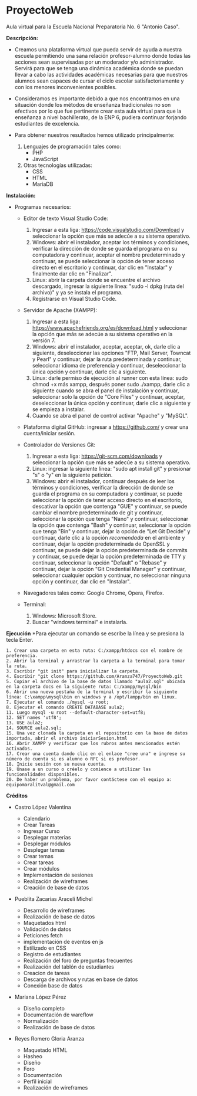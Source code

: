 # ProyectoWeb

Aula virtual para la Escuela Nacional Preparatoria No. 6 "Antonio Caso".

**Descripción:**
  - Creamos una plataforma virtual que pueda servir de ayuda a nuestra escuela permitiendo una sana relación profesor-alumno donde todas las acciones sean supervisadas por un moderador y/o administrador. Servirá para que se tenga una dinámica académica donde se puedan llevar a cabo las actividades académicas necesarias para que nuestros alumnos sean capaces de cursar el ciclo escolar satisfactoriamente y con los menores inconvenientes posibles.

  - Consideramos es importante debido a que nos encontramos en una situación donde los métodos de enseñanza tradicionales no son efectivos por lo que fue pertinente crear esta aula virtual para que la enseñanza a nivel bachillerato, de la ENP 6, pudiera continuar forjando estudiantes de excelencia.
  
  - Para obtener nuestros resultados hemos utilizado principalmente:
      1. Lenguajes de programación tales como:
          * PHP
          * JavaScript
      2. Otras tecnologías utilizadas:
          * CSS
          * HTML
          * MariaDB

**Instalación:**
  - Programas necesarios: 
 
      * Editor de texto Visual Studio Code: 
          1. Ingresar a esta liga: https://code.visualstudio.com/Download y seleccionar la opción que más se adecúe a su sistema operativo.
          2. Windows: abrir el instalador, aceptar los términos y condiciones, verificar la dirección de donde se guarda el programa en su computadora y continuar, aceptar el nombre predeterminado y continuar, se puede seleccionar la opción de tener acceso directo en el escritorio y continuar, dar clic en "Instalar" y finalmente dar clic en "Finalizar".
          4. Linux: abrir la carpeta donde se encuentre el archivo descargado, ingresar la siguiente línea: "sudo -l dpkg (ruta del archivo)" y ya se instala el programa.
          5. Registrarse en Visual Studio Code.
  
      * Servidor de Apache (XAMPP):
          1. Ingresar a esta liga: https://www.apachefriends.org/es/download.html y seleccionar la opción que más se adecúe a su sistema operativo en la versión 7.
          2. Windows: abrir el instalador, aceptar, aceptar, ok, darle clic a siguiente, deseleccionar las opciones "FTP, Mail Server, Towncat y Pearl" y continuar, dejar la ruta predeterminada y continuar, seleccionar idioma de preferencia y continuar, deseleccionar la única opción y continuar, darle clic a siguiente.
          2. Linux: darle permiso de ejecución al runner con esta línea: sudo chmod +x más xampp, después poner sudo ./xampp, darle clic a siguiente cuando se abra el panel de instalación y continuar, seleccionar solo la opción de "Core Files" y continuar, aceptar, deseleccionar la única opción y continuar, darle clic a siguiente y se empieza a instalar.
          3. Cuando se abra el panel de control activar "Apache" y "MySQL".
  
      * Plataforma digital GitHub: ingresar a https://github.com/ y crear una cuenta/iniciar sesión.

      * Controlador de Versiones Git: 
          1. Ingresar a esta liga: https://git-scm.com/downloads y seleccionar la opción que más se adecúe a su sistema operativo.
          1. Linux: ingresar la siguiente línea: "sudo apt install git" y presionar "s" o "y" en la siguiente petición.
          2. Windows: abrir el instalador, continuar después de leer los términos y condiciones, verificar la dirección de donde se guarda el programa en su computadora y continuar, se puede seleccionar la opción de tener acceso directo en el escritorio, descativar la opción que contenga "GUE" y continuar, se puede cambiar el nombre predeterminado de git y continuar, seleccionar la opción que tenga "Nano" y continuar, seleccionar la opción que contenga "Bash" y continuar, seleccionar la opción que tenga "Bin" y continuar, dejar la opción de "Let Git Decide" y continuar, darle clic a la opción *recomendada* en el ambiente y continuar, dejar la opción predeterminada de OpenSSL y continuar, se puede dejar la opción predeterminada de commits y continuar, se puede dejar la opción predeterminada de TTY y continuar, seleccionar la opción "Default" o "Rebase" y continuar, dejar la opción "Git Credential Manager" y continuar, seleccionar cualquier opción y continuar, no seleccionar ninguna opción y continuar, dar clic en "Instalar".
      
      * Navegadores tales como: Google Chrome, Opera, Firefox.
      
      * Terminal: 
          1. Windows: Microsoft Store.
          2. Buscar "windows terminal" e instalarla.

**Ejecución**
*Para ejecutar un comando se escribe la línea y se presiona la tecla Enter.

    1. Crear una carpeta en esta ruta: C:/xampp/htdocs con el nombre de preferencia.
    2. Abrir la terminal y arrastrar la carpeta a la terminal para tomar la ruta.
    3. Escribir "git init" para inicializar la carpeta.
    4. Escribir "git clone https://github.com/Aranza747/ProyectoWeb.git
    5. Copiar el archivo de la base de datos llamado "aula2.sql" ubicada en la carpeta docs en la siguiente ruta: C:/xampp/mysql/bin
    6. Abrir una nueva pestaña de la terminal y escribir la siguiente línea: C:\xampp\mysql\bin en windows y a /opt/lampp/bin en linux.
    7. Ejecutar el comando ./mysql -u root;
    8. Ejecutar el comando CREATE DATABASE aula2;
    11. Luego mysql -u root --default-character-set=utf8;
    12. SET names 'utf8';
    13. USE aula2;
    14. SOURCE aula2.sql;
    15. Una vez clonada la carpeta en el repositorio con la base de datos importada, abrir el archivo iniciarSesion.html
    16. Abrir XAMPP y verificar que los rubros antes mencionados estén activados.
    17. Crear una cuenta dando clic en el enlace "cree una" e ingrese su número de cuenta si es alumno o RFC si es profesor.
    18. Inicie sesión con su nueva cuenta.
    19. Únase a un curso o créelo y comience a utilizar las funcionalidades disponibles.
    20. De haber un problema, por favor contáctese con el equipo a: equipomaralitval@gmail.com

**Créditos**

- Castro López Valentina
    * Calendario
    * Crear Tareas
    * Ingresar Curso 
    * Desplegar materias
    * Desplegar módulos
    * Desplegar temas
    * Crear temas 
    * Crear tareas
    * Crear módulos
    * Implementación de sesiones
    * Realización de wireframes
    * Creación de base de datos  
    
- Pueblita Zacarias Araceli Michel
    * Desarrollo de wireframes
    * Realización de base de datos
    * Maquetados html
    * Validación de datos 
    * Peticiones fetch
    * implementación de eventos en js
    * Estilizado en CSS
    * Registro de estudiantes
    * Realización del foro de preguntas frecuentes
    * Realización del tablón de estudiantes
    * Creacion de tareas
    * Descarga de archivos y rutas en base de datos
    * Conexión base de datos
    
- Mariana López Pérez
    * Diseño completo
    * Documentación de wareflow
    * Normalización
    * Realización de base de datos
    
- Reyes Romero Gloria Aranza
    * Maquetado HTML
    * Hasheo
    * Diseño
    * Foro 
    * Documentación
    * Perfil inicial
    * Realización de wireframes

          
